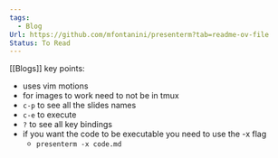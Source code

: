 ```yaml
---
tags:
  - Blog
Url: https://github.com/mfontanini/presenterm?tab=readme-ov-file
Status: To Read
---
```

[[Blogs]]
key points:
- uses vim motions
- for images to work need to not be in tmux
- `c-p` to see all the slides names
- `c-e` to execute
- `?` to see all key bindings
- if you want the code to be executable you need to use the -x flag
	- `presenterm -x code.md`